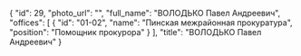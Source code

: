 {
    "id": 29,
    "photo_url": "",
    "full_name": "ВОЛОДЬКО Павел Андреевич",
    "offices": [
        {
            "id": "01-02",
            "name": "Пинская межрайонная прокуратура",
            "position": "Помощник прокурора"
        }
    ],
    "title": "ВОЛОДЬКО Павел Андреевич"
}